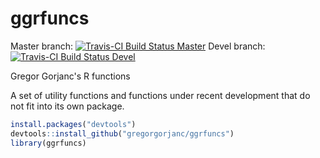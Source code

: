 # ggrfuncs

Master branch: [![Travis-CI Build Status Master](https://travis-ci.org/gregorgorjanc/ggrfuncs.svg?branch=master)](https://travis-ci.org/gregorgorjanc/ggrfuncs)
Devel branch: [![Travis-CI Build Status Devel](https://travis-ci.org/gregorgorjanc/ggrfuncs.svg?branch=devel)](https://travis-ci.org/gregorgorjanc/ggrfuncs)

Gregor Gorjanc's R functions

A set of utility functions and functions under recent development that do not fit into its own package.

```r
install.packages("devtools")
devtools::install_github("gregorgorjanc/ggrfuncs")
library(ggrfuncs)
```
